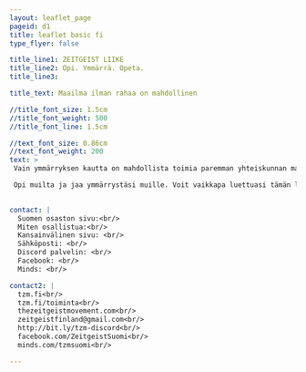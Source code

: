 ```yaml
---
layout: leaflet_page
pageid: d1
title: leaflet basic fi
type_flyer: false

title_line1: ZEITGEIST LIIKE
title_line2: Opi. Ymmärrä. Opeta.
title_line3: 

title_text: Maailma ilman rahaa on mahdollinen

//title_font_size: 1.5cm
//title_font_weight: 500
//title_font_line: 1.5cm

//text_font_size: 0.86cm
//text_font_weight: 200
text: >
 Vain ymmärryksen kautta on mahdollista toimia paremman yhteiskunnan mahdollistamiseksi. On kuitenkin tärkeä muistaa, että ei ole lopullista ymmärryksen tasoa. On siis aina enemmän opittavaa. Uuden oppimisen kautta voit rakentaa uusia näkökulmia ja pystyt hahmottamaan yhteiskunnan toimintaa kokonaisvaltaisemmin. <hr />

 Opi muilta ja jaa ymmärrystäsi muille. Voit vaikkapa luettuasi tämän lehtisen, jakaa sen eteenpäin ystävällesi. Suosittelemme tutustumaan tarkemmin TZM:n materiaaleihin. <hr />
 

contact: |
  Suomen osaston sivu:<br/>
  Miten osallistua:<br/>
  Kansainvälinen sivu: <br/>
  Sähköposti: <br/>
  Discord palvelin: <br/>
  Facebook: <br/>
  Minds: <br/>

contact2: |
  tzm.fi<br/>
  tzm.fi/toiminta<br/>
  thezeitgeistmovement.com<br/>
  zeitgeistfinland@gmail.com<br/>
  http://bit.ly/tzm-discord<br/>
  facebook.com/ZeitgeistSuomi<br/>
  minds.com/tzmsuomi<br/>

---
```



